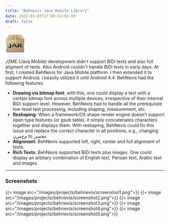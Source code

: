 ```yaml
---
title: "Behnevis Java Mobile Library"
date: 2022-01-03T17:00:52+01:00
draft: false
---
```


![icon](/images/projects/behnevis/icon.png)

J2ME (Java Mobile) development didn't support BiDi texts and also full aligment of texts. Also Android couldn't handle BiDi texts in early days. At first, I created BehNevis for Java Mobile platform. I then extended it to support Android. I heavily utilized it until Android 4.4. BehNevis had the following features: 

* **Drawing via bitmap font**: with this, one could display a text with a certain bitmap font across multiple devices, irrespective of their internal BiDi support level. However, BehNevis had to handle all the prerequisite low-level text processing, including shaping, measurement, etc.
* **Reshaping**: When a framework/OS shape render engine doesn't support open type features (or gsub table), it simply concatenates characters together and displays them. With reshaping, BehNevis could fix this issue and replace the correct character in all positions, e.g., changing م‌ح‌س‌ن to محسن.
* **Alignment**: BehNevis supported left, right, center and full alignment of texts.
* **Rich Texts**: BehNevis supported BiDi texts plus images. One could display an arbitary combination of English text, Persian text, Arabic text and images.

---

### Screenshots

{{< image src="/images/projects/behnevis/screenshot1.png">}}
{{< image src="/images/projects/behnevis/screenshot2.png">}}
{{< image src="/images/projects/behnevis/screenshot3.png">}}
{{< image src="/images/projects/behnevis/screenshot4.png">}}
{{< image src="/images/projects/behnevis/screenshot5.png">}}